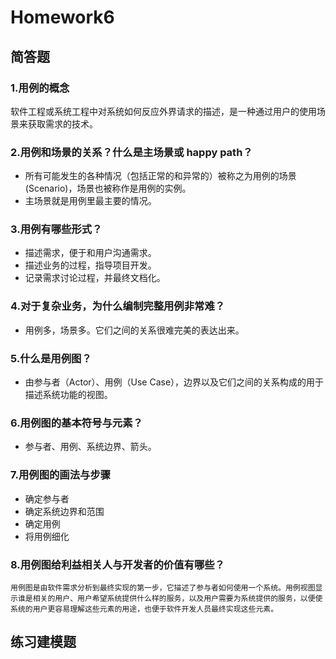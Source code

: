 # Homework6
## 简答题
### 1.用例的概念
   软件工程或系统工程中对系统如何反应外界请求的描述，是一种通过用户的使用场景来获取需求的技术。
### 2.用例和场景的关系？什么是主场景或 happy path？
   + 所有可能发生的各种情况（包括正常的和异常的）被称之为用例的场景(Scenario)，场景也被称作是用例的实例。
   + 主场景就是用例里最主要的情况。
### 3.用例有哪些形式？
   + 描述需求，便于和用户沟通需求。
   + 描述业务的过程，指导项目开发。
   + 记录需求讨论过程，并最终文档化。
### 4.对于复杂业务，为什么编制完整用例非常难？
   + 用例多，场景多。它们之间的关系很难完美的表达出来。
### 5.什么是用例图？
   + 由参与者（Actor）、用例（Use Case），边界以及它们之间的关系构成的用于描述系统功能的视图。
### 6.用例图的基本符号与元素？
   + 参与者、用例、系统边界、箭头。
### 7.用例图的画法与步骤
   + 确定参与者
   + 确定系统边界和范围
   + 确定用例
   + 将用例细化
### 8.用例图给利益相关人与开发者的价值有哪些？
    用例图是由软件需求分析到最终实现的第一步，它描述了参与者如何使用一个系统。用例视图显示谁是相关的用户、用户希望系统提供什么样的服务，以及用户需要为系统提供的服务，以便使系统的用户更容易理解这些元素的用途，也便于软件开发人员最终实现这些元素。
## 练习建模题
